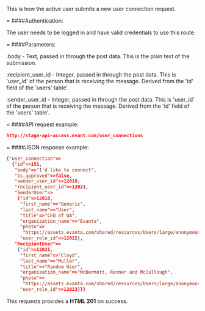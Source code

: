 <!-- --- title: POST /user_connections -->

This is how the active user submits a new user connection request.

=
####Authentication:

The user needs to be logged in and have valid credentials to use this route.

=
####Parameters:

:body - Text, passed in through the post data. This is the plain text of the submission.

:recipient_user_id - Integer, passed in through the post data. This is 'user_id' of the person that is receiving the message. Derived from the 'id' field of the 'users' table'.

:sender_user_id - Integer, passed in through the post data. This is 'user_id' of the person that is receiving the message. Derived from the 'id' field of the 'users' table'.

=
####API request example:
```json
http://stage-api-access.evant.com/user_connections
```

=
####JSON response example:

```json
{"user_connection"=>
  {"id"=>151,
   "body"=>"I'd like to connect",
   "is_approved"=>false,
   "sender_user_id"=>12018,
   "recipient_user_id"=>12021,
   "SenderUser"=>
    {"id"=>12018,
     "first_name"=>"Generic",
     "last_name"=>"User",
     "title"=>"CEO of QA",
     "organization_name"=>"Evanta",
     "photo"=>
      "https://assets.evanta.com/shared/resources/Users/large/anonymous2.jpg",
     "user_role_id"=>12022},
   "RecipientUser"=>
    {"id"=>12021,
     "first_name"=>"Cloyd",
     "last_name"=>"Muller",
     "title"=>"Random User",
     "organization_name"=>"McDermott, Renner and McCullough",
     "photo"=>
      "https://assets.evanta.com/shared/resources/Users/large/anonymous2.jpg",
     "user_role_id"=>12023}}}
```

This requests provides a <strong>HTML 201</strong> on success.